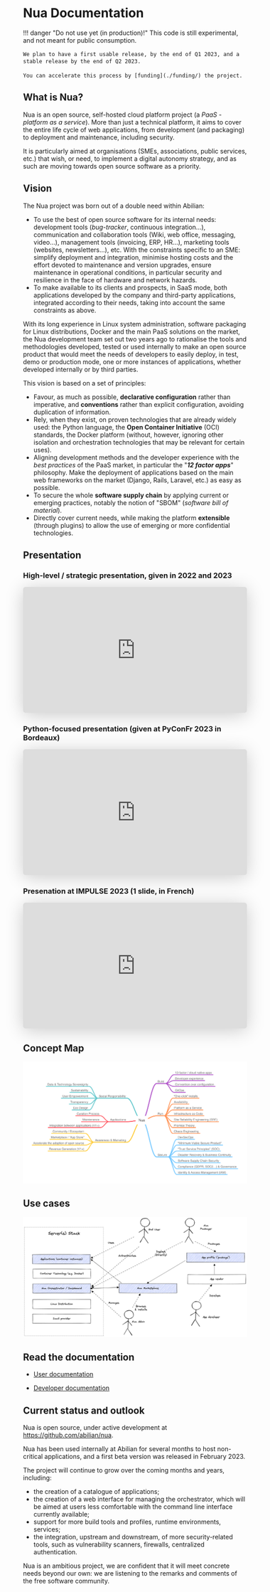 # Nua Documentation


!!! danger "Do not use yet (in production)!"
    This code is still experimental, and not meant for public consumption.

    We plan to have a first usable release, by the end of Q1 2023, and a stable release by the end of Q2 2023.

    You can accelerate this process by [funding](./funding/) the project.


## What is Nua?

Nua is an open source, self-hosted cloud platform project (a *PaaS* - *platform as a service*). More than just a technical platform, it aims to cover the entire life cycle of web applications, from development (and packaging) to deployment and maintenance, including security.

It is particularly aimed at organisations (SMEs, associations, public services, etc.) that wish, or need, to implement a digital autonomy strategy, and as such are moving towards open source software as a priority.


## Vision

The Nua project was born out of a double need within Abilian:

- To use the best of open source software for its internal needs: development tools (*bug-tracker*, continuous integration...), communication and collaboration tools (Wiki, web office, messaging, video...), management tools (invoicing, ERP, HR...), marketing tools (websites, newsletters...), etc. With the constraints specific to an SME: simplify deployment and integration, minimise hosting costs and the effort devoted to maintenance and version upgrades, ensure maintenance in operational conditions, in particular security and resilience in the face of hardware and network hazards.
- To make available to its clients and prospects, in SaaS mode, both applications developed by the company and third-party applications, integrated according to their needs, taking into account the same constraints as above.

With its long experience in Linux system administration, software packaging for Linux distributions, Docker and the main PaaS solutions on the market, the Nua development team set out two years ago to rationalise the tools and methodologies developed, tested or used internally to make an open source product that would meet the needs of developers to easily deploy, in test, demo or production mode, one or more instances of applications, whether developed internally or by third parties.

This vision is based on a set of principles:

- Favour, as much as possible, **declarative configuration** rather than imperative, and **conventions** rather than explicit configuration, avoiding duplication of information.
- Rely, when they exist, on proven technologies that are already widely used: the Python language, the **Open Container Initiative** (OCI) standards, the Docker platform (without, however, ignoring other isolation and orchestration technologies that may be relevant for certain uses).
- Aligning development methods and the developer experience with the *best practices* of the PaaS market, in particular the "***12 factor apps***" philosophy. Make the deployment of applications based on the main web frameworks on the market (Django, Rails, Laravel, etc.) as easy as possible.
- To secure the whole **software supply chain** by applying current or emerging practices, notably the notion of "SBOM" (*software bill of material*).
- Directly cover current needs, while making the platform **extensible** (through plugins) to allow the use of emerging or more confidential technologies.


## Presentation

### High-level / strategic presentation, given in 2022 and 2023

<iframe class="speakerdeck-iframe" style="border: 0px none; background: rgba(0, 0, 0, 0.1) padding-box; margin: 0px; padding: 0px; border-radius: 6px; box-shadow: rgba(0, 0, 0, 0.2) 0px 5px 40px; width: 100%; height: auto; aspect-ratio: 560 / 314;" src="https://speakerdeck.com/player/f7a0c4f8df0a49be8d6d5e944a0eed90" title="Nua - a self-hosted, resilient PaaS" allowfullscreen="true" mozallowfullscreen="true" webkitallowfullscreen="true" data-ratio="1.78343949044586" frameborder="0"></iframe>

### Python-focused presentation (given at PyConFr 2023 in Bordeaux)


<iframe class="speakerdeck-iframe" style="border: 0px none; background: rgba(0, 0, 0, 0.1) padding-box; margin: 0px; padding: 0px; border-radius: 6px; box-shadow: rgba(0, 0, 0, 0.2) 0px 5px 40px; width: 100%; height: auto; aspect-ratio: 560 / 314;" src="https://speakerdeck.com/player/b69f33062ebb48a3b884b7b2bc5f0a4a" title="Nua, un PaaS open source en Python pour l'auto-hébergement de vos applications" allowfullscreen="true" data-ratio="1.78343949044586" frameborder="0"></iframe>

### Presenation at IMPULSE 2023 (1 slide, in French)

<iframe class="speakerdeck-iframe" style="border: 0px none; background: rgba(0, 0, 0, 0.1) padding-box; margin: 0px; padding: 0px; border-radius: 6px; box-shadow: rgba(0, 0, 0, 0.2) 0px 5px 40px; width: 100%; height: auto; aspect-ratio: 560 / 314;" src="https://speakerdeck.com/player/d36daeb62d4347ad8b96fa63e649b6c8" title="Pitch Abilian @ IMPULSE 2023" allowfullscreen="true" data-ratio="1.78343949044586" frameborder="0"></iframe>


## Concept Map

<img src="diagrams/mindmaps/Nua Concept Map.png">


## Use cases

<img src="diagrams/others/Nua use cases.png">


## Read the documentation

- [User documentation](./user/)

- [Developer documentation](./dev/)


## Current status and outlook

Nua is open source, under active development at <https://github.com/abilian/nua>.

Nua has been used internally at Abilian for several months to host non-critical applications, and a first beta version was released in February 2023.

The project will continue to grow over the coming months and years, including:

- the creation of a catalogue of applications;
- the creation of a web interface for managing the orchestrator, which will be aimed at users less comfortable with the command line interface currently available;
- support for more build tools and profiles, runtime environments, services;
- the integration, upstream and downstream, of more security-related tools, such as vulnerability scanners, firewalls, centralized authentication.

Nua is an ambitious project, we are confident that it will meet concrete needs beyond our own: we are listening to the remarks and comments of the free software community.

